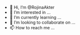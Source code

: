 - 👋 Hi, I’m @RojinaAkter
- 👀 I’m interested in ...
- 🌱 I’m currently learning ...
- 💞️ I’m looking to collaborate on ...
- 📫 How to reach me ...

<!---
RojinaAkter/RojinaAkter is a ✨ special ✨ repository because its `README.md` (this file) appears on your GitHub profile.
You can click the Preview link to take a look at your changes.
--->

